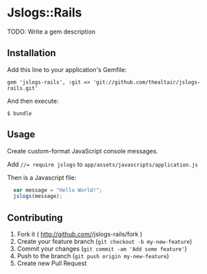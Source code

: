 # Jslogs::Rails

TODO: Write a gem description

## Installation

Add this line to your application's Gemfile:

    gem 'jslogs-rails', :git => 'git://github.com/thealtair/jslogs-rails.git'

And then execute:

    $ bundle

## Usage

Create custom-format JavaScript console messages.

Add ```//= require jslogs``` to ```app/assets/javascripts/application.js```

Then is a Javascript file:

```js
  var message = "Hello World!";
  jslogs(message);
```

## Contributing

1. Fork it ( http://github.com/<my-github-username>/jslogs-rails/fork )
2. Create your feature branch (`git checkout -b my-new-feature`)
3. Commit your changes (`git commit -am 'Add some feature'`)
4. Push to the branch (`git push origin my-new-feature`)
5. Create new Pull Request
